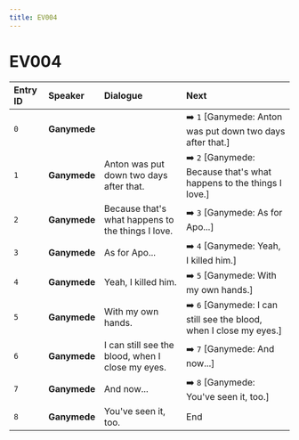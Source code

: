 ```yaml
---
title: EV004
---
```


# EV004


| Entry ID | Speaker | Dialogue | Next |
| :------- | :------ | :------- | :------------ |
| `0` | **Ganymede** |  | ➡️ `1` \[Ganymede: Anton was put down two days after that\.\] |
| `1` | **Ganymede** | Anton was put down two days after that\. | ➡️ `2` \[Ganymede: Because that's what happens to the things I love\.\] |
| `2` | **Ganymede** | Because that's what happens to the things I love\. | ➡️ `3` \[Ganymede: As for Apo\.\.\.\] |
| `3` | **Ganymede** | As for Apo\.\.\. | ➡️ `4` \[Ganymede: Yeah, I killed him\.\] |
| `4` | **Ganymede** | Yeah, I killed him\. | ➡️ `5` \[Ganymede: With my own hands\.\] |
| `5` | **Ganymede** | With my own hands\. | ➡️ `6` \[Ganymede: I can still see the blood, when I close my eyes\.\] |
| `6` | **Ganymede** | I can still see the blood, when I close my eyes\. | ➡️ `7` \[Ganymede: And now\.\.\.\] |
| `7` | **Ganymede** | And now\.\.\. | ➡️ `8` \[Ganymede: You've seen it, too\.\] |
| `8` | **Ganymede** | You've seen it, too\. | End |
